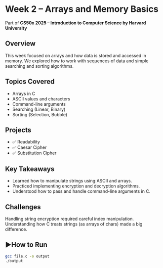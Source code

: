 # Week 2 – Arrays and Memory Basics 

 Part of **CS50x 2025 – Introduction to Computer Science by Harvard University**

##  Overview
This week focused on arrays and how data is stored and accessed in memory. We explored how to work with sequences of data and simple searching and sorting algorithms.

##  Topics Covered
- Arrays in C
- ASCII values and characters
- Command-line arguments
- Searching (Linear, Binary)
- Sorting (Selection, Bubble)

##  Projects
- ✅ Readability
- ✅ Caesar Cipher
- ✅ Substitution Cipher

##  Key Takeaways
- Learned how to manipulate strings using ASCII and arrays.
- Practiced implementing encryption and decryption algorithms.
- Understood how to pass and handle command-line arguments in C.

##  Challenges
Handling string encryption required careful index manipulation. Understanding how C treats strings (as arrays of chars) made a big difference.

## ▶How to Run
```bash
gcc file.c -o output
./output
